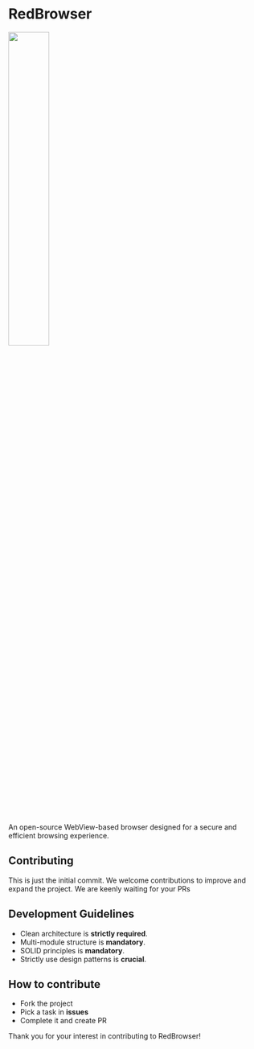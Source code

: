 # RedBrowser

<img src="Logo.png" width="40%"/>

An open-source WebView-based browser designed for a secure and efficient browsing experience.

## Contributing

This is just the initial commit. We welcome contributions to improve and expand the project.
We are keenly waiting for your PRs

## Development Guidelines

- Clean architecture is **strictly required**.
- Multi-module structure is **mandatory**.
- SOLID principles is **mandatory**.
- Strictly use design patterns is **crucial**.

## How to contribute
- Fork the project
- Pick a task in **issues**
- Complete it and create PR

Thank you for your interest in contributing to RedBrowser!
